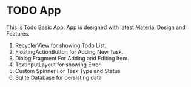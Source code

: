 # TODO App

This is Todo Basic App.
App is designed with latest Material Design and Features.

1. RecyclerView for showing Todo List.
2. FloatingActionButton for Adding New Task.
3. Dialog Fragment For Adding and Editing Item.
4. TextInputLayout for showing Error.
5. Custom Spinner For Task Type and Status
6. Sqlite Database for persisting data
